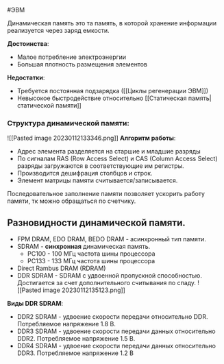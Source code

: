 #ЭВМ 

Динамическая память это та память, в которой хранение информации реализуется через заряд емкости. 

**Достоинства**:
- Малое потребление электроэнергии
- Большая плотность размещения элементов

**Недостатки**:
- Требуется постоянная подзарядка ([[Циклы регенерации ЭВМ]])
- Невысокое быстродействие относительно [[Статическая память|статической памяти]]

### Структура динамической памяти:
![[Pasted image 20230112133346.png]]
**Алгоритм работы**:
- Адрес элемента разделяется на старшие и младшие разряды
- По сигналам RAS (Row Access Select) и CAS (Column Access Select) разряды загружаются в соответствующие им регистры.
- Производится дешифрация столбцов и строк.
- Элемент матрицы памяти считывается/записывается.

Последовательное заполнение памяти позволяет ускорить работу памяти, тк можно обращаться по счетчику.

## Разновидности динамической памяти.
- FPM DRAM, EDO DRAM, BEDO DRAM - асинхронный тип памяти.
- SDRAM - **синхронная** динамическая память.
	- PC100 - 100 МГц частота шины процессора
	- PC133 - 133 МГц частота шины процессора
- Direct Rambus DRAM (RDRAM)
- DDR SDRAM - SDRAM с удвоенной пропускной способностью. Достигается за счет дополнительного считывания по спаду.
![[Pasted image 20230112135123.png]]

**Виды DDR SDRAM**:
- DDR2 SDRAM - удвоение скорости передачи относительно DDR. Потребляемое напряжение 1.8 В. 
- DDR3 SDRAM - удвоение скорости передачи данных относительно DDR2. Потребляемое напряжение 1.5 В.
- DDR4 SDRAM - удвоение скорости передачи данных относительно DDR3. Потребляемое напряжение 1.2 В